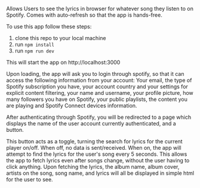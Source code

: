 Allows Users to see the lyrics in browser for whatever song they listen to on Spotify. Comes with auto-refresh so that the app is hands-free.

  To use this app follow these steps:
  
  1. clone this repo to your local machine
  2. run ```npm install```
  3. run ```npm run dev```

This will start the app on http://localhost:3000

Upon loading, the app will ask you to login through spotify, so that it can access the following information from your account: 
Your email, the type of Spotify subscription you have, your account country and your settings for explicit content filtering, your name and username, your profile picture, how many followers you have on Spotify, your public playlists, the content you are playing and Spotify Connect devices information. 

After authenticating through Spotify, you will be redirected to a page which displays the name of the user account currently authenticated, and a button. 

This button acts as a toggle, turning the search for lyrics for the current player on/off. When off, no data is sent/received. When on, the app will attempt to find the lyrics for the user's song every 5 seconds. This allows the app to fetch lyrics even after songs change, without the user having to click anything. 
Upon fetching the lyrics, the album name, album cover, artists on the song, song name, and lyrics will all be displayed in simple html for the user to see.
